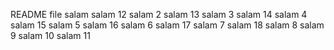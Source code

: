 README file
salam   salam 12
salam 2 salam 13
salam 3 salam 14
salam 4 salam 15
salam 5 salam 16
salam 6 salam 17
salam 7 salam 18
salam 8
salam 9
salam 10
salam 11
